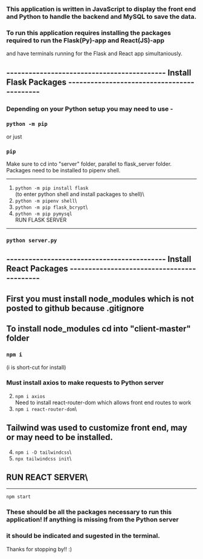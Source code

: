### This application is written in JavaScript to display the front end and Python to handle the backend and MySQL to save the data.

### To run this application requires installing the packages required to run the Flask(Py)-app and React(JS)-app 
and have terminals running for the Flask and React app simultaniously. 

## ------------------------------------------- Install Flask Packages -------------------------------------------
### Depending on your Python setup you may need to use -

### `python -m pip`
  or just 
### `pip`

Make sure to cd into "server" folder, parallel to flask_server folder.
Packages need to be installed to pipenv shell.
______________________________________________________________________
1. `python -m pip install flask `\
(to enter python shell and install packages to shell)\
2. `python -m pipenv shell`\
3. `python -m pip flask_bcrypt`\
4. `python -m pip pymysql`\
RUN FLASK SERVER
----------------
### `python server.py`

## ------------------------------------------- Install React Packages -------------------------------------------
## First you must install node_modules which is not posted to github because .gitignore
## To install node_modules cd into "client-master" folder
### `npm i`
(i is short-cut for install)

### Must install axios to make requests to Python server
2. `npm i axios`\
Need to install react-router-dom which allows front end routes to work
3. `npm i react-router-dom`\

## Tailwind was used to customize front end, may or may need to be installed. 
4. `npm i -D tailwindcss`\
5. `npx tailwindcss init`\
## RUN REACT SERVER\
----------------
`npm start`

### These should be all the packages necessary to run this application! If anything is missing from the Python server 
### it should be indicated and sugested in the terminal. 

Thanks for stopping by!! :)
 
